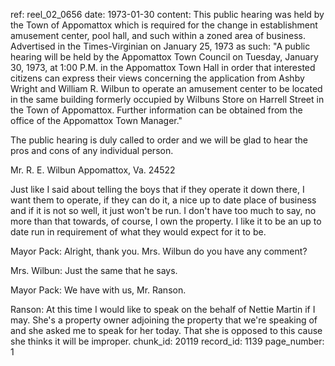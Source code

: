 ref: reel_02_0656
date: 1973-01-30
content: This public hearing was held by the Town of Appomattox which is required for the change in establishment amusement center, pool hall, and such within a zoned area of business. Advertised in the Times-Virginian on January 25, 1973 as such: "A public hearing will be held by the Appomattox Town Council on Tuesday, January 30, 1973, at 1:00 P.M. in the Appomattox Town Hall in order that interested citizens can express their views concerning the application from Ashby Wright and William R. Wilbun to operate an amusement center to be located in the same building formerly occupied by Wilbuns Store on Harrell Street in the Town of Appomattox. Further information can be obtained from the office of the Appomattox Town Manager."

The public hearing is duly called to order and we will be glad to hear the pros and cons of any individual person.

Mr. R. E. Wilbun
Appomattox, Va. 24522

Just like I said about telling the boys that if they operate it down there, I want them to operate, if they can do it, a nice up to date place of business and if it is not so well, it just won't be run. I don't have too much to say, no more than that towards, of course, I own the property. I like it to be an up to date run in requirement of what they would expect for it to be.

Mayor Pack: Alright, thank you. Mrs. Wilbun do you have any comment?

Mrs. Wilbun: Just the same that he says.

Mayor Pack: We have with us, Mr. Ranson.

Ranson: At this time I would like to speak on the behalf of Nettie Martin if I may. She's a property owner adjoining the property that we're speaking of and she asked me to speak for her today. That she is opposed to this cause she thinks it will be improper.
chunk_id: 20119
record_id: 1139
page_number: 1

